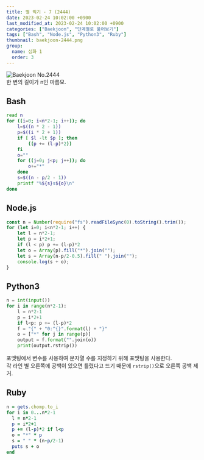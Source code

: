 ```yaml
---
title: 별 찍기 - 7 (2444)
date: 2023-02-24 10:02:00 +0900
last_modified_at: 2023-02-24 10:02:00 +0900
categories: ["Baekjoon", "단계별로 풀어보기"]
tags: ["Bash", "Node.js", "Python3", "Ruby"]
thumbnail: baekjoon-2444.png
group:
  name: 심화 1
  order: 3
---
```


![Baekjoon No.2444](baekjoon-2444.png)  
한 변의 길이가 n인 마름모.

## Bash
```bash
read n
for ((i=0; i<n*2-1; i++)); do
	l=$((n * 2 - 1))
	p=$((i * 2 + 1))
	if [ $l -lt $p ]; then
		((p += (l-p)*2))
	fi
	o=""
	for ((j=0; j<p; j++)); do
		o+="*"
	done
	s=$((n - p/2 - 1))
	printf "%${s}s${o}\n"
done
```

## Node.js
```javascript
const n = Number(require("fs").readFileSync(0).toString().trim());
for (let i=0; i<n*2-1; i++) {
	let l = n*2-1;
	let p = i*2+1;
	if (l < p) p += (l-p)*2
	let o = Array(p).fill("*").join("");
	let s = Array(n-p/2-0.5).fill(" ").join("");
	console.log(s + o);
}
```

## Python3
```python
n = int(input())
for i in range(n*2-1):
    l = n*2-1
    p = i*2+1
    if l<p: p += (l-p)*2
    f = "{" + "0:^{}".format(l) + "}"
    o = ["*" for j in range(p)]
    output = f.format("".join(o))
    print(output.rstrip())
```
포맷팅에서 변수를 사용하여 문자열 수를 지정하기 위해 포맷팅을 사용한다.  
각 라인 별 오른쪽에 공백이 있으면 틀렸다고 뜨기 때문에 `rstrip()`으로 오른쪽 공백 제거.

## Ruby
```ruby
n = gets.chomp.to_i
for i in 0...n*2-1
  l = n*2-1
  p = i*2+1
  p += (l-p)*2 if l<p
  o = "*" * p
  s = " " * (n-p/2-1)
  puts s + o
end
```
